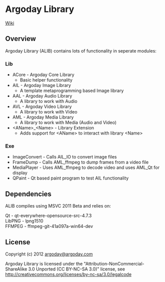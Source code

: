 # Argoday Library
[Wiki](http://www.argoday.com/wiki/ALIB "Argoday Wiki")

## Overview

Argoday Library (ALIB) contains lots of functionality in seperate modules:

### Lib
* ACore - Argoday Core Library
  * Basic helper functionality
* AIL - Argoday Image Library
  * A template metaprogramming based Image library
* AAL - Argoday Audio Library
  * A library to work with Audio
* AVL - Argoday Video Library
  * A library to work with Video
* AML - Argoday Media Library
  * A library to work with Media (Audio and Video)
* \<AName\>_\<Name\> - Library Extension
  * Adds support for \<AName\> to interact with library \<Name\>

### Exe
* ImageConvert - Calls AIL_IO to convert image files
* FrameDump - Calls AML_ffmpeg to dump frames from a video file
* MediaPlayer - Uses AML_ffmpeg to decode video and uses AML_Qt for display
* QPaint - Qt based paint program to test AIL functionality


## Dependencies

ALIB compiles using MSVC 2011 Beta and relies on:

Qt - qt-everywhere-opensource-src-4.7.3  
LibPNG - lpng1510  
FFMPEG - ffmpeg-git-41a097a-win64-dev  

## License

Copyright (c) 2012 argoday@argoday.com

Argoday Library is licensed under the "Attribution-NonCommercial-ShareAlike 3.0 Unported (CC BY-NC-SA 3.0)" license, see http://creativecommons.org/licenses/by-nc-sa/3.0/legalcode
